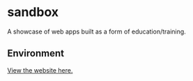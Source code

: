 # sandbox
A showcase of web apps built as a form of education/training.

## Environment
[View the website here.](https://cleberg.io/sandbox/)
